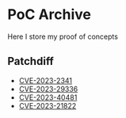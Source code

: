 
# PoC Archive

Here I store my proof of concepts

## Patchdiff

* [CVE-2023-2341](cve-2023-23410/README.md)
* [CVE-2023-29336](cve-2023-29336/README.md)
* [CVE-2023-40481](cve-2023-40481/README.md)
* [CVE-2023-21822](cve-2023-21822/README.md)
